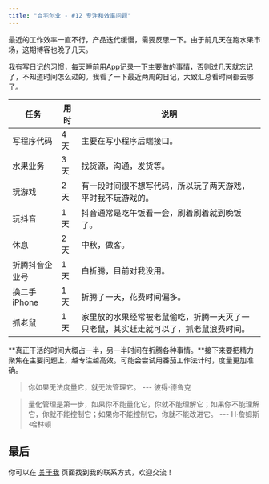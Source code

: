 ```yaml
---
title: "自宅创业 - #12 专注和效率问题"
---
```


最近的工作效率一直不行，产品迭代缓慢，需要反思一下。由于前几天在跑水果市场，这期博客也晚了几天。

我有写日记的习惯，每天睡前用App记录一下主要做的事情，否则过几天就忘记了，不知道时间怎么过的。我看了一下最近两周的日记，大致汇总看时间都去哪了。

|   任务   |  用时   |      说明        |
| -------- | --- | ------------------- |
| 写程序代码 | 4天 |  主要在写小程序后端接口。 |
| 水果业务 | 3天 |  找货源，沟通，发货等。   |
| 玩游戏 | 2天 | 有一段时间很不想写代码，所以玩了两天游戏，平时我不玩游戏的。 |
| 玩抖音 | 1天 | 抖音通常是吃午饭看一会，刷着刷着就到晚饭了。 |
| 休息   | 2天 | 中秋，做客。 |
| 折腾抖音企业号 | 1天 | 白折腾，目前对我没用。 |
| 换二手iPhone | 1天 | 折腾了一天，花费时间偏多。 |
| 抓老鼠 | 1天 | 家里放的水果经常被老鼠偷吃，折腾一天灭了一只老鼠，其实赶走就可以了，抓老鼠浪费时间。 |

**真正干活的时间大概占一半，另一半时间在折腾各种事情。**接下来要把精力聚焦在主要问题上，越专注越高效。可能会尝试用番茄工作法计时，度量更加准确。


> 你如果无法度量它，就无法管理它。
> --- 彼得·德鲁克

> 量化管理是第一步，如果你不能量化它，你就不能理解它；如果你不能理解它，你就不能控制它；如果你不能控制它，你就不能改进它。
> --- H·詹姆斯·哈林顿

## 最后

你可以在 [关于我](/about) 页面找到我的联系方式，欢迎交流！
